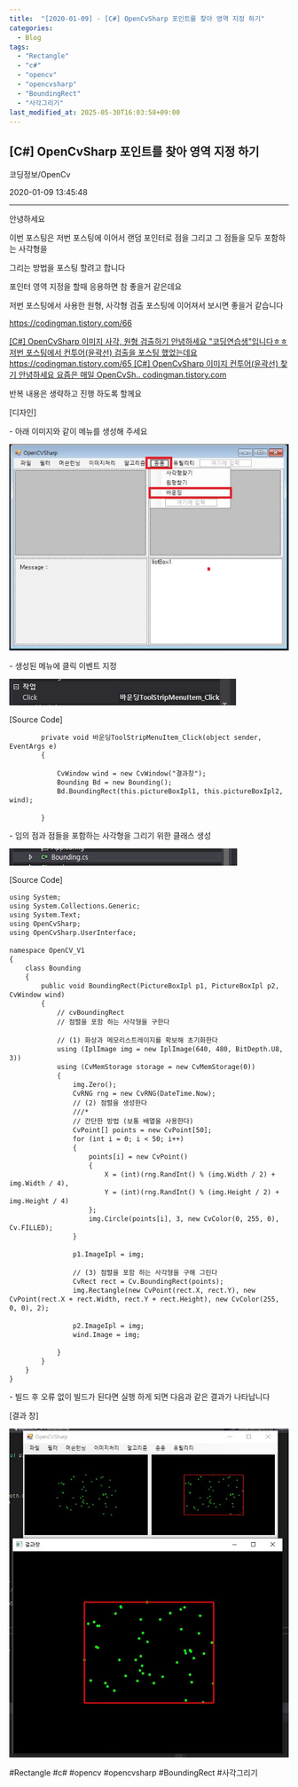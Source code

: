 ```yaml
---
title:  "[2020-01-09] - [C#] OpenCvSharp 포인트를 찾아 영역 지정 하기"
categories:
  - Blog
tags:
  - "Rectangle"
  - "c#"
  - "opencv"
  - "opencvsharp"
  - "BoundingRect"
  - "사각그리기"
last_modified_at: 2025-05-30T16:03:58+09:00
---
```


## [C#] OpenCvSharp 포인트를 찾아 영역 지정 하기

코딩정보/OpenCv

2020-01-09 13:45:48

* * *

안녕하세요

이번 포스팅은 저번 포스팅에 이어서 랜덤 포인터로 점을 그리고 그 점들을 모두 포함하는 사각형을

그리는 방법을 포스팅 할려고 합니다

포인터 영역 지정을 할때 응용하면 참 좋을거 같은데요

저번 포스팅에서 사용한 원형, 사각형 검출 포스팅에 이어져서 보시면 좋을거 같습니다

<https://codingman.tistory.com/66>

[ [C#] OpenCvSharp 이미지 사각, 원형 검출하기 안녕하세요 "코딩연습생"입니다ㅎㅎ 저번 포스팅에서 컨투어(윤곽선) 검출을
포스팅 했었는데요 https://codingman.tistory.com/65 [C#] OpenCvSharp 이미지 컨투어(윤곽선) 찾기
안녕하세요 요즘은 매일 OpenCvSh.. codingman.tistory.com
](https://codingman.tistory.com/66)

반복 내용은 생략하고 진행 하도록 할께요

[디자인]

\- 아래 이미지와 같이 메뉴를 생성해 주세요

![](/assets/images/c_opencvsharp_포인트를_찾아_영역_지정_하기/img.jpg)

\- 생성된 메뉴에 클릭 이벤트 지정

![](/assets/images/c_opencvsharp_포인트를_찾아_영역_지정_하기/img_1.jpg)

[Source Code]

    
    
            private void 바운딩ToolStripMenuItem_Click(object sender, EventArgs e)
            {
    
                CvWindow wind = new CvWindow("결과창");
                Bounding Bd = new Bounding();
                Bd.BoundingRect(this.pictureBoxIpl1, this.pictureBoxIpl2, wind);
                
            }

\- 임의 점과 점들을 포함하는 사각형을 그리기 위한 클래스 생성

![](/assets/images/c_opencvsharp_포인트를_찾아_영역_지정_하기/img_2.jpg)

[Source Code]

    
    
    using System;
    using System.Collections.Generic;
    using System.Text;
    using OpenCvSharp;
    using OpenCvSharp.UserInterface;
    
    namespace OpenCV_V1
    {
        class Bounding
        {
            public void BoundingRect(PictureBoxIpl p1, PictureBoxIpl p2, CvWindow wind)
            {
                // cvBoundingRect 
                // 점렬을 포함 하는 사각형을 구한다
    
                // (1) 화상과 메모리스트레이지를 확보해 초기화한다
                using (IplImage img = new IplImage(640, 480, BitDepth.U8, 3))
                using (CvMemStorage storage = new CvMemStorage(0))
                {
                    img.Zero();
                    CvRNG rng = new CvRNG(DateTime.Now);
                    // (2) 점렬을 생성한다
                    ///*
                    // 간단한 방법 (보통 배열을 사용한다)
                    CvPoint[] points = new CvPoint[50];
                    for (int i = 0; i < 50; i++)
                    {
                        points[i] = new CvPoint()
                        {
                            X = (int)(rng.RandInt() % (img.Width / 2) + img.Width / 4),
                            Y = (int)(rng.RandInt() % (img.Height / 2) + img.Height / 4)
                        };
                        img.Circle(points[i], 3, new CvColor(0, 255, 0), Cv.FILLED);
                    }
    
                    p1.ImageIpl = img;
    
                    // (3) 점렬을 포함 하는 사각형을 구해 그린다
                    CvRect rect = Cv.BoundingRect(points);
                    img.Rectangle(new CvPoint(rect.X, rect.Y), new CvPoint(rect.X + rect.Width, rect.Y + rect.Height), new CvColor(255, 0, 0), 2);
    
                    p2.ImageIpl = img;
                    wind.Image = img;
    
                }
            }
        }
    }
    

\- 빌드 후 오류 없이 빌드가 된다면 실행 하게 되면 다음과 같은 결과가 나타납니다

[결과 창]

![](/assets/images/c_opencvsharp_포인트를_찾아_영역_지정_하기/img_3.jpg)

  

#Rectangle #c# #opencv #opencvsharp #BoundingRect #사각그리기

